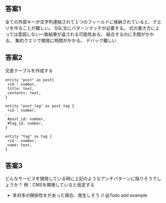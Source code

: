 ## 答案1
全ての外部キーが文字列連結されて１つのフィールドに格納されていると、クエリを作ることが難しい。
SQL文にパターンマッチが必要する。
式の書き方によっては意図しない一致結果が返される可能性ある。
結合するのに手間がかかる。
集約クエリで開発に時間がかかる。
デバック難しい

## 答案2
交差テーブルを作成する
```
entity "post" as post{ 
 +id : number, 
 title: text, 
 contents: text,
}
```

```
entity "post_tag" as post_tag {
 +id : number,
--
 #post_id: number,
 #tag_id: number,
}
```

```
entity "tag" as tag { 
 +id : number, 
 name: text,
}
```

## 答案3
どんなサービスを開発している時に上記のようなアンチパターンに陥りそうでしょうか？
例：CMSを開発していると仮定する
- 多対多の関係性をがあった場合、発生しそう
// @Todo add example